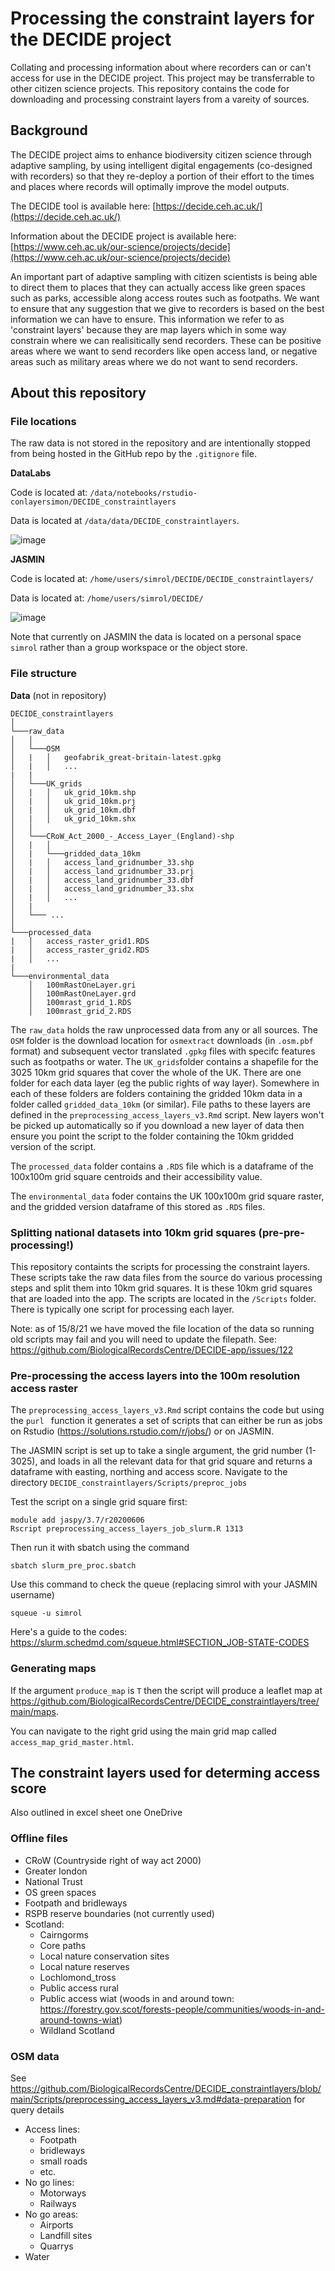 # Processing the constraint layers for the DECIDE project

Collating and processing information about where recorders can or can't access for use in the DECIDE project. This project may be transferrable to other citizen science projects. This repository contains the code for downloading and processing constraint layers from a vareity of sources.

## Background

The DECIDE project aims to enhance biodiversity citizen science through adaptive sampling, by using intelligent digital engagements (co-designed with recorders) so that they re-deploy a portion of their effort to the times and places where records will optimally improve the model outputs.

The DECIDE tool is available here: [https://decide.ceh.ac.uk/](https://decide.ceh.ac.uk/)

Information about the DECIDE project is available here: [https://www.ceh.ac.uk/our-science/projects/decide](https://www.ceh.ac.uk/our-science/projects/decide)

An important part of adaptive sampling with citizen scientists is being able to direct them to places that they can actually access like green spaces such as parks, accessible along access routes such as footpaths. We want to ensure that any suggestion that we give to recorders is based on the best information we can have to ensure. This information we refer to as 'constraint layers' because they are map layers which in some way constrain where we can realisitically send recorders. These can be positive areas where we want to send recorders like open access land, or negative areas such as military areas where we do not want to send recorders. 

## About this repository

### File locations

The raw data is not stored in the repository and are intentionally stopped from being hosted in the GitHub repo by the `.gitignore` file.

**DataLabs**

Code is located at: `/data/notebooks/rstudio-conlayersimon/DECIDE_constraintlayers`

Data is located at `/data/data/DECIDE_constraintlayers`. 

![image](https://user-images.githubusercontent.com/17750766/137911089-2b69ae38-56f6-476d-bcb6-292286b818fc.png)


**JASMIN**

Code is located at: `/home/users/simrol/DECIDE/DECIDE_constraintlayers/`

Data is located at: `/home/users/simrol/DECIDE/`

![image](https://user-images.githubusercontent.com/17750766/137911281-1fe65709-ae1d-43cd-9087-f73d104b34ea.png)

Note that currently on JASMIN the data is located on a personal space `simrol` rather than a group workspace or the object store.

### File structure

**Data** (not in repository)

```
DECIDE_constraintlayers
│
└───raw_data
│   │
│   └───OSM
│   |   │   geofabrik_great-britain-latest.gpkg
│   |   │   ...
|   |
│   └───UK_grids
│   |   │   uk_grid_10km.shp
│   |   │   uk_grid_10km.prj
│   |   │   uk_grid_10km.dbf
│   |   │   uk_grid_10km.shx
│   │
│   └───CRoW_Act_2000_-_Access_Layer_(England)-shp
│   |   │
│   |   └───gridded_data_10km
│   |   │   access_land_gridnumber_33.shp
│   |   │   access_land_gridnumber_33.prj
│   |   │   access_land_gridnumber_33.dbf
│   |   │   access_land_gridnumber_33.shx
│   |   │   ...
│   |
│   └─── ...
│   
└───processed_data
|   │   access_raster_grid1.RDS
|   │   access_raster_grid2.RDS
|   │   ...
|
└───environmental_data
    │   100mRastOneLayer.gri
    │   100mRastOneLayer.grd
    │   100mrast_grid_1.RDS
    │   100mrast_grid_2.RDS
```

The `raw_data` holds the raw unprocessed data from any or all sources. The `OSM` folder is the download location for `osmextract` downloads (in `.osm.pbf` format) and subsequent vector translated `.gpkg` files with specifc features such as footpaths or water. The `UK_grids`folder contains a shapefile for the 3025 10km grid squares that cover the whole of the UK. There are one folder for each data layer (eg the public rights of way layer). Somewhere in each of these folders are folders containing the gridded 10km data in a folder called `gridded_data_10km` (or similar). File paths to these layers are defined in the `preprocessing_access_layers_v3.Rmd` script. New layers won't be picked up automatically so if you download a new layer of data then ensure you point the script to the folder containing the 10km gridded version of the script.

The `processed_data` folder contains a `.RDS` file which is a dataframe of the 100x100m grid square centroids and their accessibility value.

The `environmental_data` foder contains the UK 100x100m grid square raster, and the gridded version dataframe of this stored as `.RDS` files.

### Splitting national datasets into 10km grid squares (pre-pre-processing!)

This repository containts the scripts for processing the constraint layers. These scripts take the raw data files from the source do various processing steps and split them into 10km grid squares. It is these 10km grid squares that are loaded into the app. The scripts are located in the `/Scripts` folder. There is typically one script for processing each layer.

Note: as of 15/8/21 we have moved the file location of the data so running old scripts may fail and you will need to update the filepath. See: https://github.com/BiologicalRecordsCentre/DECIDE-app/issues/122

### Pre-processing the access layers into the 100m resolution access raster

The `preprocessing_access_layers_v3.Rmd` script contains the code but using the `purl ` function it generates a set of scripts that can either be run as jobs on Rstudio (https://solutions.rstudio.com/r/jobs/) or on JASMIN.

The JASMIN script is set up to take a single argument, the grid number (1-3025), and loads in all the relevant data for that grid square and returns a dataframe with easting, northing and access score. Navigate to the directory `DECIDE_constraintlayers/Scripts/preproc_jobs`

Test the script on a single grid square first:
```
module add jaspy/3.7/r20200606
Rscript preprocessing_access_layers_job_slurm.R 1313
```

Then run it with sbatch using the command
```
sbatch slurm_pre_proc.sbatch
```

Use this command to check the queue (replacing simrol with your JASMIN username)
```
squeue -u simrol
```

Here's a guide to the codes: https://slurm.schedmd.com/squeue.html#SECTION_JOB-STATE-CODES

### Generating maps

If the argument `produce_map` is `T` then the script will produce a leaflet map at https://github.com/BiologicalRecordsCentre/DECIDE_constraintlayers/tree/main/maps.

You can navigate to the right grid using the main grid map called `access_map_grid_master.html`.

## The constraint layers used for determing access score

Also outlined in excel sheet one OneDrive

### Offline files

 * CRoW (Countryside right of way act 2000)
 * Greater london
 * National Trust
 * OS green spaces
 * Footpath and bridleways
 * RSPB reserve boundaries (not currently used)
 * Scotland:
    * Cairngorms
    * Core paths
    * Local nature conservation sites
    * Local nature reserves
    * Lochlomond_tross
    * Public access rural
    * Public access wiat (woods in and around town: https://forestry.gov.scot/forests-people/communities/woods-in-and-around-towns-wiat)
    * Wildland Scotland

### OSM data

See https://github.com/BiologicalRecordsCentre/DECIDE_constraintlayers/blob/main/Scripts/preprocessing_access_layers_v3.md#data-preparation for query details

 * Access lines:
    * Footpath
    * bridleways
    * small roads
    * etc.
 * No go lines:
    * Motorways
    * Railways
 * No go areas:
    * Airports
    * Landfill sites
    * Quarrys
 * Water
